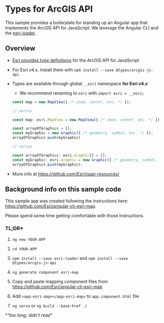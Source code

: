 # Types for ArcGIS API

This sample provides a boilerplate for standing up an Angular app that implements the ArcGIS API for JavaScript.  We leverage the Angular CLI and the [esri-loader](https://github.com/Esri/esri-loader).

## Overview

- [Esri provides type definitions](https://github.com/Esri/jsapi-resources/) for the ArcGIS API for JavaScript

- For Esri v4.x, install them with `npm install --save @types/arcgis-js-api`

- Types are available through global `__esri` namespace **for Esri v4.x**

  - We recommend renaming to `esri` with `import esri = __esri;`

  ```ts
  const map = new MapView({ /* zoom, center, etc. */ });

  // versus

  const map: esri.MapView = new MapView({ /* zoom, center, etc. */ });
  ```

  ```ts
  const arrayOfGraphics = [];
  const myGraphic = new Graphic({ /* geometry, symbol, etc. */ });
  arrayOfGraphics.push(myGraphic)

  // versus

  const arrayOfGraphics: esri.Graphic[] = [];
  const myGraphic: esri.Graphic = new Graphic({ /* geometry, symbol, etc. */ });
  arrayOfGraphics.push(myGraphic);
  ```

- More info at https://github.com/Esri/jsapi-resources/

## Background info on this sample code

This sample app was created following the instructions here: https://github.com/Esri/angular-cli-esri-map.

Please spend some time getting comfortable with those instructions.

### TL;DR*

1. `ng new YOUR-APP`

2. `cd YOUR-APP`

3. `npm install --save esri-loader` and `npm install --save @types/arcgis-js-api`

4. `ng generate component esri-map`

5. Copy and paste mapping component files from https://github.com/Esri/angular-cli-esri-map

6. Add `<app-esri-map></app-esri-map>` to `app.component.html` file

7. `ng serve` or `ng build --base-href ./`

*_"too long; didn't read"_
